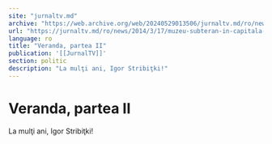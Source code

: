 ```yaml
---
site: "jurnaltv.md"
archive: "https://web.archive.org/web/20240529013506/jurnaltv.md/ro/news/2014/3/17/muzeu-subteran-in-capitala-10009264/"
url: "https://jurnaltv.md/ro/news/2014/3/17/muzeu-subteran-in-capitala-10009264/"
language: ro
title: "Veranda, partea II"
publication: '[[JurnalTV]]'
section: politic
description: "La mulţi ani, Igor Stribiţki!"
---
```


# Veranda, partea II

La mulţi ani, Igor Stribiţki!
